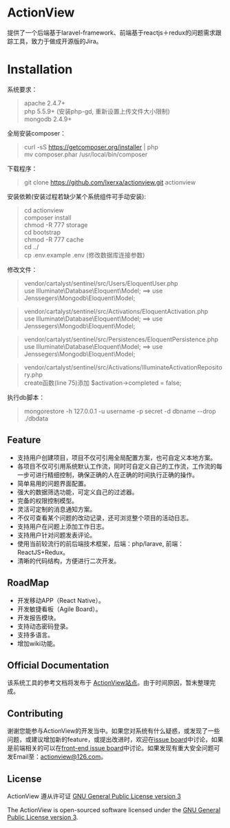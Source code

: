 # ActionView

提供了一个后端基于laravel-framework、前端基于reactjs＋redux的问题需求跟踪工具，致力于做成开源版的Jira。

# Installation

系统要求：
> apache 2.4.7+  
> php 5.5.9+ (安装php-gd, 重新设置上传文件大小限制)  
> mongodb 2.4.9+  

全局安装composer：   
> curl -sS https://getcomposer.org/installer | php  
> mv composer.phar /usr/local/bin/composer

下载程序：
> git clone https://github.com/lxerxa/actionview.git actionview

安装依赖(安装过程若缺少某个系统组件可手动安装):
> cd actionview   
> composer install    
> chmod -R 777 storage    
> cd bootstrap   
> chmod -R 777 cache  
> cd ../  
> cp .env.example .env (修改数据库连接参数)  

修改文件：  
> vendor/cartalyst/sentinel/src/Users/EloquentUser.php  
> use Illuminate\Database\Eloquent\Model; ==> use Jenssegers\Mongodb\Eloquent\Model;  

> vendor/cartalyst/sentinel/src/Activations/EloquentActivation.php   
> use Illuminate\Database\Eloquent\Model; ==> use Jenssegers\Mongodb\Eloquent\Model; 

> vendor/cartalyst/sentinel/src/Persistences/EloquentPersistence.php  
> use Illuminate\Database\Eloquent\Model; ==> use Jenssegers\Mongodb\Eloquent\Model;  

> vendor/cartalyst/sentinel/src/Activations/IlluminateActivationRepository.php  
> create函数(line 75)添加 $activation->completed = false;  

执行db脚本：  
> mongorestore -h 127.0.0.1 -u username -p secret -d dbname --drop ./dbdata  

## Feature

* 支持用户创建项目，项目不仅可引用全局配置方案，也可自定义本地方案。
* 各项目不仅可引用系统默认工作流，同时可自定义自己的工作流，工作流的每一步可进行精细控制，确保正确的人在正确的时间执行正确的操作。
* 简单易用的问题界面配置。
* 强大的数据筛选功能，可定义自己的过滤器。
* 完备的权限控制模型。
* 灵活可定制的消息通知方案。
* 不仅可查看某个问题的改动记录，还可浏览整个项目的活动日志。  
* 支持用户在问题上添加工作日志。
* 支持用户针对问题发表评论。
* 使用当前较流行的前后端技术框架，后端：php/larave, 前端：ReactJS+Redux。
* 清晰的代码结构，方便进行二次开发。

## RoadMap

* 开发移动APP（React Native）。
* 开发敏捷看板（Agile Board）。
* 开发报告模块。
* 支持动态密码登录。
* 支持多语言。
* 增加wiki功能。


## Official Documentation

该系统工具的参考文档将发布于 [ActionView站点](http://actionview.cn/docs)。由于时间原因，暂未整理完成。

## Contributing

谢谢您能参与ActionView的开发当中。如果您对系统有什么疑惑，或发现了一些问题，或建议增加新的feature，或提出改进时，欢迎在[issue board](https://github.com/lxerxa/actionview/issues)中讨论，如果是前端相关的可以在[front-end issue board](https://github.com/lxerxa/actionview/issues)中讨论。如果发现有重大安全问题可发Email至：actionview@126.com。

## License

ActionView 遵从许可证 [GNU General Public License version 3](http://www.gnu.org/licenses/gpl-3.0.html)

The ActionView is open-sourced software licensed under the [GNU General Public License version 3](http://www.gnu.org/licenses/gpl-3.0.html).
